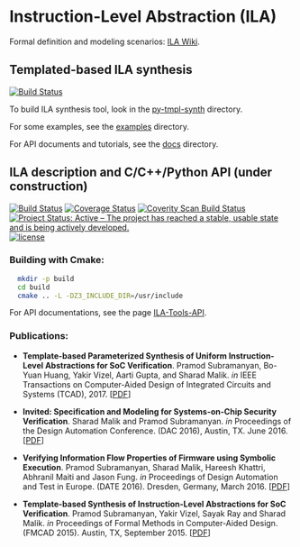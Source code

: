 # Instruction-Level Abstraction (ILA)

Formal definition and modeling scenarios: [ILA Wiki](https://github.com/Bo-Yuan-Huang/ILA-Tools/wiki).


## Templated-based ILA synthesis

[![Build Status](https://semaphoreci.com/api/v1/bo-yuan-huang/ila/branches/master/shields_badge.svg)](https://semaphoreci.com/bo-yuan-huang/ila)

To build ILA synthesis tool, look in the [py-tmpl-synth](https://github.com/Bo-Yuan-Huang/ILA-Tools/tree/master/py-tmpl-synth) directory.

For some examples, see the [examples](https://github.com/Bo-Yuan-Huang/ILA-Tools/tree/master/examples) directory.

For API documents and tutorials, see the [docs](https://github.com/Bo-Yuan-Huang/ILA-Tools/tree/master/docs) directory.


## ILA description and C/C++/Python API (under construction)

[![Build Status](https://travis-ci.org/Bo-Yuan-Huang/ILA-Tools.svg?branch=master)](https://travis-ci.org/Bo-Yuan-Huang/ILA-Tools)
[![Coverage Status](https://coveralls.io/repos/github/Bo-Yuan-Huang/ILA-Tools/badge.svg?branch=master)](https://coveralls.io/github/Bo-Yuan-Huang/ILA-Tools?branch=master)
[![Coverity Scan Build Status](https://img.shields.io/coverity/scan/14490.svg)](https://scan.coverity.com/projects/bo-yuan-huang-ila-tools)
[![Project Status: Active – The project has reached a stable, usable state and is being actively developed.](http://www.repostatus.org/badges/latest/active.svg)](http://www.repostatus.org/#active)
[![license](https://img.shields.io/github/license/mashape/apistatus.svg)](https://github.com/Bo-Yuan-Huang/ILA-Tools/blob/master/LICENSE)

### Building with Cmake:
```bash
  mkdir -p build
  cd build
  cmake .. -L -DZ3_INCLUDE_DIR=/usr/include 
```

For API documentations, see the page [ILA-Tools-API](https://rawgit.com/Bo-Yuan-Huang/ILA-Tools/master/docs/html/namespaceila.html).


### Publications:

* __Template-based Parameterized Synthesis of Uniform Instruction-Level Abstractions for SoC Verification__.
  Pramod Subramanyan, Bo-Yuan Huang, Yakir Vizel, Aarti Gupta, and Sharad Malik.
  *in* IEEE Transactions on Computer-Aided Design of Integrated Circuits and Systems (TCAD), 2017.
  [[PDF](https://github.com/Bo-Yuan-Huang/ILA-Tools/blob/master/docs/publications/Template-based%20Parameterized%20Synthesis%20of%20Uniform%20Instruction-Level%20Abstractions%20for%20SoC%20Verification.pdf)]

* __Invited: Specification and Modeling for Systems-on-Chip Security Verification__. 
  Sharad Malik and Pramod Subramanyan. 
  *in* Proceedings of the Design Automation Conference. (DAC 2016), Austin, TX. June 2016. 
  [[PDF](https://github.com/Bo-Yuan-Huang/ILA-Tools/blob/master/docs/publications/Invited_Specification_and_Modeling_for_Systems_on_Chip_Security_Verification.pdf)] 

* __Verifying Information Flow Properties of Firmware using Symbolic Execution__. 
  Pramod Subramanyan, Sharad Malik, Hareesh Khattri, Abhranil Maiti and Jason Fung.
  *in* Proceedings of Design Automation and Test in Europe. (DATE 2016). Dresden, Germany, March 2016.
  [[PDF](https://github.com/Bo-Yuan-Huang/ILA-Tools/blob/master/docs/publications/Verifying_Information_Flow_Properties_of_Firmware_using_Symbolic_Execution.pdf)]

* __Template-based Synthesis of Instruction-Level Abstractions for SoC Verification__. 
  Pramod Subramanyan, Yakir Vizel, Sayak Ray and Sharad Malik. 
  *in* Proceedings of Formal Methods in Computer-Aided Design. (FMCAD 2015). Austin, TX, September 2015.
  [[PDF](https://github.com/Bo-Yuan-Huang/ILA-Tools/blob/master/docs/publications/Template_based_Instruction_Level_Abstraction_for_SoC_Verification.pdf)]
